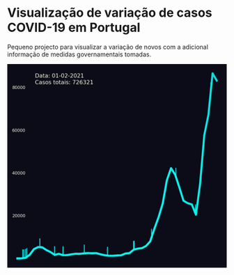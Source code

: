 # Visualização de variação de casos COVID-19 em Portugal

Pequeno projecto para visualizar a variação de novos com a adicional informação de medidas governamentais tomadas.

![image](/frames/last_frame.png)